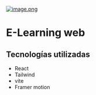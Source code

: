 [![image.png](https://i.postimg.cc/1Rj0LJZp/image.png)](https://postimg.cc/Bt21F5b6)

# E-Learning web

## Tecnologías utilizadas

* React
* Tailwind
* vite
* Framer motion




















